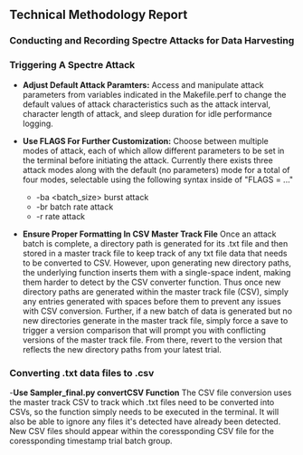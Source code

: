 ## Technical Methodology Report

### Conducting and Recording Spectre Attacks for Data Harvesting

### Triggering A Spectre Attack

- **Adjust Default Attack Paramters:** Access and manipulate attack parameters from variables indicated in the Makefile.perf to change the default values of attack characteristics such as the attack interval, character length of attack, and sleep duration for idle performance logging.

- **Use FLAGS For Further Customization:** Choose between multiple modes of attack, each of which allow different parameters to be set in the terminal before initiating the attack. Currently there exists three attack modes along with the default (no parameters) mode for a total of four modes, selectable using the following syntax inside of "FLAGS = ..."
    - -ba <batch_size>        burst attack
    - -br <batch> <rate>      batch rate attack
    - -r  <rate>              rate attack

- **Ensure Proper Formatting In CSV Master Track File** Once an attack batch is complete, a directory path is generated for its .txt file and then stored in a master track file to keep track of any txt file data that needs to be converted to CSV. However, upon generating new directory paths, the underlying function inserts them with a single-space indent, making them harder to detect by the CSV converter function. Thus once new directory paths are generated within the master track file (CSV), simply any entries generated with spaces before them to prevent any issues with CSV conversion. Further, if a new batch of data is generated but no new directories generate in the master track file, simply force a save to trigger a version comparison that will prompt you with conflicting versions of the master track file. From there, revert to the version that reflects the new directory paths from your latest trial.

### Converting .txt data files to .csv

-**Use Sampler_final.py convertCSV Function** The CSV file conversion uses the master track CSV to track which .txt files need to be converted into CSVs, so the function simply needs to be executed in the terminal. It will also be able to ignore any files it's detected have already been detected. New CSV files should appear within the coressponding CSV file for the coressponding timestamp trial batch group.

